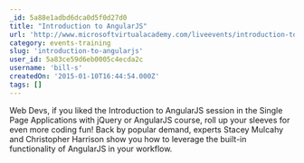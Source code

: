 ```yaml
---
_id: 5a88e1adbd6dca0d5f0d27d0
title: "Introduction to AngularJS"
url: 'http://www.microsoftvirtualacademy.com/liveevents/introduction-to-angularjs'
category: events-training
slug: 'introduction-to-angularjs'
user_id: 5a83ce59d6eb0005c4ecda2c
username: 'bill-s'
createdOn: '2015-01-10T16:44:54.000Z'
tags: []
---
```


Web Devs, if you liked the Introduction to AngularJS session in the Single Page Applications with jQuery or AngularJS course, roll up your sleeves for even more coding fun! Back by popular demand, experts Stacey Mulcahy and Christopher Harrison show you how to leverage the built-in functionality of AngularJS in your workflow. 
